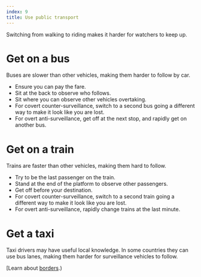 ```yaml
---
index: 9
title: Use public transport
---
```

Switching from walking to riding makes it harder for watchers to keep up.

# Get on a bus

Buses are slower than other vehicles, making them harder to follow by car. 
 
*	Ensure you can pay the fare. 
*	Sit at the back to observe who follows.
*	Sit where you can observe other vehicles overtaking.
*	For covert counter-surveillance, switch to a second bus going a different way to make it look like you are lost.
*	For overt anti-surveillance, get off at the next stop, and rapidly get on another bus. 

# Get on a train

Trains are faster than other vehicles, making them hard to follow.  

*	Try to be the last passenger on the train. 
*	Stand at the end of the platform to observe other passengers. 
*	Get off before your destination.
*	For covert counter-surveillance, switch to a second train going a different way to make it look like you are lost.
*	For overt anti-surveillance, rapidly change trains at the last minute. 

# Get a taxi

Taxi drivers may have useful local knowledge. In some countries they can use bus lanes, making them harder for surveillance vehicles to follow.

[Learn about [borders](umbrella://lesson/borders).)